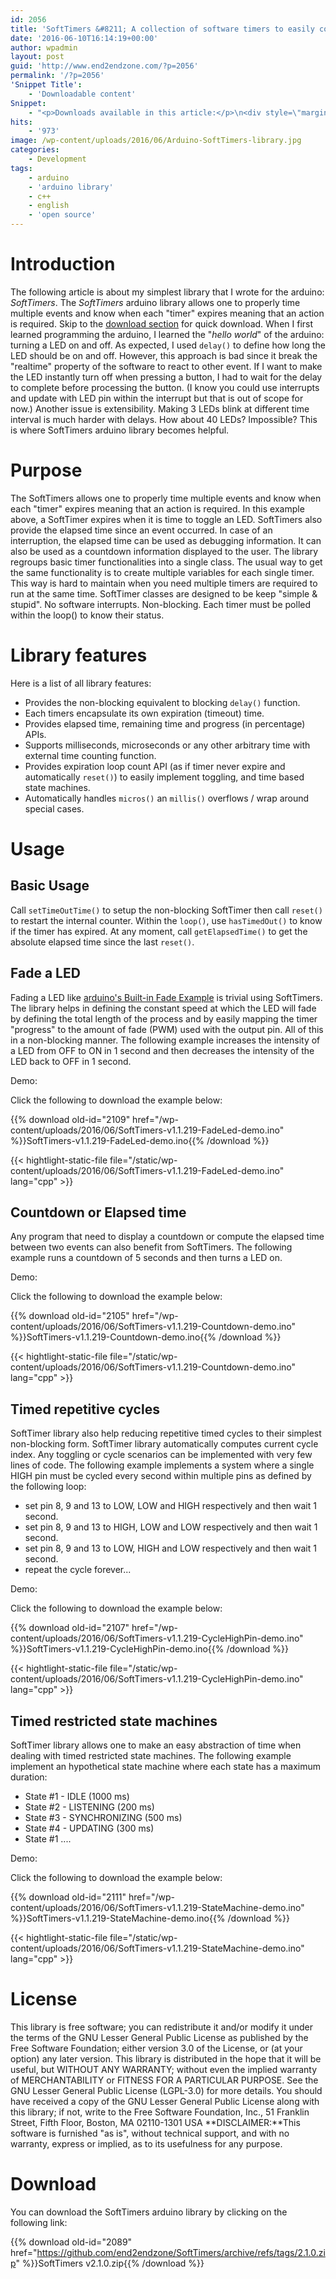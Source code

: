 ```yaml
---
id: 2056
title: 'SoftTimers &#8211; A collection of software timers to easily compute elapsed time since an event occurred'
date: '2016-06-10T16:14:19+00:00'
author: wpadmin
layout: post
guid: 'http://www.end2endzone.com/?p=2056'
permalink: '/?p=2056'
'Snippet Title':
    - 'Downloadable content'
Snippet:
    - "<p>Downloads available in this article:</p>\n<div style=\"margin-bottom: 18px\">\n<p class=\"nomarginbottom\">Library:</p>\n<ul class=\"fa-ul\">\n<li><a href=\"/download/2089/\"><i class=\"fa-li fa fa-download\" style=\"position: inherit;\"></i>[download old-id=\"2089\" template=\"title\"]</a></li>\n</ul>\n</div>\n<div style=\"margin-bottom: 18px\">\n<p class=\"nomarginbottom\">Examples:</p>\n<ul class=\"fa-ul\">\n<li><a href=\"/download/2109/\"><i class=\"fa-li fa fa-download\" style=\"position: inherit;\"></i>[download old-id=\"2109\" template=\"title\"]</a></li>\n<li><a href=\"/download/2105/\"><i class=\"fa-li fa fa-download\" style=\"position: inherit;\"></i>[download old-id=\"2105\" template=\"title\"]</a></li>\n<li><a href=\"/download/2107/\"><i class=\"fa-li fa fa-download\" style=\"position: inherit;\"></i>[download old-id=\"2107\" template=\"title\"]</a></li>\n<li><a href=\"/download/2111/\"><i class=\"fa-li fa fa-download\" style=\"position: inherit;\"></i>[download old-id=\"2111\" template=\"title\"]</a></li>\n</ul>\n</div>"
hits:
    - '973'
image: /wp-content/uploads/2016/06/Arduino-SoftTimers-library.jpg
categories:
    - Development
tags:
    - arduino
    - 'arduino library'
    - c++
    - english
    - 'open source'
---
```


# Introduction

The following article is about my simplest library that I wrote for the arduino: *SoftTimers*. The *SoftTimers* arduino library allows one to properly time multiple events and know when each "timer" expires meaning that an action is required. Skip to the [download section](#Download) for quick download. When I first learned programming the arduino, I learned the "*hello world*" of the arduino: turning a LED on and off. As expected, I used `delay()` to define how long the LED should be on and off. However, this approach is bad since it break the "realtime" property of the software to react to other event. If I want to make the LED instantly turn off when pressing a button, I had to wait for the delay to complete before processing the button. (I know you could use interrupts and update with LED pin within the interrupt but that is out of scope for now.) Another issue is extensibility. Making 3 LEDs blink at different time interval is much harder with delays. How about 40 LEDs? Impossible? This is where SoftTimers arduino library becomes helpful.

# Purpose

The SoftTimers allows one to properly time multiple events and know when each "timer" expires meaning that an action is required. In this example above, a SoftTimer expires when it is time to toggle an LED. SoftTimers also provide the elapsed time since an event occurred. In case of an interruption, the elapsed time can be used as debugging information. It can also be used as a countdown information displayed to the user. The library regroups basic timer functionalities into a single class. The usual way to get the same functionality is to create multiple variables for each single timer. This way is hard to maintain when you need multiple timers are required to run at the same time. SoftTimer classes are designed to be keep "simple &amp; stupid". No software interrupts. Non-blocking. Each timer must be polled within the loop() to know their status.

# Library features

Here is a list of all library features:

- Provides the non-blocking equivalent to blocking `delay()` function.
- Each timers encapsulate its own expiration (timeout) time.
- Provides elapsed time, remaining time and progress (in percentage) APIs.
- Supports milliseconds, microseconds or any other arbitrary time with external time counting function.
- Provides expiration loop count API (as if timer never expire and automatically `reset()`) to easily implement toggling, and time based state machines.
- Automatically handles `micros()` an `millis()` overflows / wrap around special cases.

# Usage

## Basic Usage

Call `setTimeOutTime()` to setup the non-blocking SoftTimer then call `reset()` to restart the internal counter. Within the `loop()`, use `hasTimedOut()` to know if the timer has expired. At any moment, call `getElapsedTime()` to get the absolute elapsed time since the last `reset()`.

## Fade a LED

Fading a LED like [arduino's Built-in Fade Example](https://www.arduino.cc/en/Tutorial/Fade) is trivial using SoftTimers. The library helps in defining the constant speed at which the LED will fade by defining the total length of the process and by easily mapping the timer "progress" to the amount of fade (PWM) used with the output pin. All of this in a non-blocking manner. The following example increases the intensity of a LED from OFF to ON in 1 second and then decreases the intensity of the LED back to OFF in 1 second.

Demo:

Click the following to download the example below:

{{% download old-id="2109" href="/wp-content/uploads/2016/06/SoftTimers-v1.1.219-FadeLed-demo.ino" %}}SoftTimers-v1.1.219-FadeLed-demo.ino{{% /download %}}

{{< hightlight-static-file file="/static/wp-content/uploads/2016/06/SoftTimers-v1.1.219-FadeLed-demo.ino" lang="cpp" >}}

## Countdown or Elapsed time

Any program that need to display a countdown or compute the elapsed time between two events can also benefit from SoftTimers. The following example runs a countdown of 5 seconds and then turns a LED on.

Demo:

Click the following to download the example below:

{{% download old-id="2105" href="/wp-content/uploads/2016/06/SoftTimers-v1.1.219-Countdown-demo.ino" %}}SoftTimers-v1.1.219-Countdown-demo.ino{{% /download %}}

{{< hightlight-static-file file="/static/wp-content/uploads/2016/06/SoftTimers-v1.1.219-Countdown-demo.ino" lang="cpp" >}}

## Timed repetitive cycles

SoftTimer library also help reducing repetitive timed cycles to their simplest non-blocking form. SoftTimer library automatically computes current cycle index. Any toggling or cycle scenarios can be implemented with very few lines of code. The following example implements a system where a single HIGH pin must be cycled every second within multiple pins as defined by the following loop:

- set pin 8, 9 and 13 to LOW, LOW and HIGH respectively and then wait 1 second.
- set pin 8, 9 and 13 to HIGH, LOW and LOW respectively and then wait 1 second.
- set pin 8, 9 and 13 to LOW, HIGH and LOW respectively and then wait 1 second.
- repeat the cycle forever...

Demo:

Click the following to download the example below:

{{% download old-id="2107" href="/wp-content/uploads/2016/06/SoftTimers-v1.1.219-CycleHighPin-demo.ino" %}}SoftTimers-v1.1.219-CycleHighPin-demo.ino{{% /download %}}

{{< hightlight-static-file file="/static/wp-content/uploads/2016/06/SoftTimers-v1.1.219-CycleHighPin-demo.ino" lang="cpp" >}}

## Timed restricted state machines

SoftTimer library allows one to make an easy abstraction of time when dealing with timed restricted state machines. The following example implement an hypothetical state machine where each state has a maximum duration:

- State #1 - IDLE (1000 ms)
- State #2 - LISTENING (200 ms)
- State #3 - SYNCHRONIZING (500 ms)
- State #4 - UPDATING (300 ms)
- State #1 ....

Demo:

Click the following to download the example below:

{{% download old-id="2111" href="/wp-content/uploads/2016/06/SoftTimers-v1.1.219-StateMachine-demo.ino" %}}SoftTimers-v1.1.219-StateMachine-demo.ino{{% /download %}}

{{< hightlight-static-file file="/static/wp-content/uploads/2016/06/SoftTimers-v1.1.219-StateMachine-demo.ino" lang="cpp" >}}

# License

This library is free software; you can redistribute it and/or modify it under the terms of the GNU Lesser General Public License as published by the Free Software Foundation; either version 3.0 of the License, or (at your option) any later version. This library is distributed in the hope that it will be useful, but WITHOUT ANY WARRANTY; without even the implied warranty of MERCHANTABILITY or FITNESS FOR A PARTICULAR PURPOSE. See the GNU Lesser General Public License (LGPL-3.0) for more details. You should have received a copy of the GNU Lesser General Public License along with this library; if not, write to the Free Software Foundation, Inc., 51 Franklin Street, Fifth Floor, Boston, MA 02110-1301 USA **DISCLAIMER:**This software is furnished "as is", without technical support, and with no warranty, express or implied, as to its usefulness for any purpose.

# Download

You can download the SoftTimers arduino library by clicking on the following link:

{{% download old-id="2089" href="https://github.com/end2endzone/SoftTimers/archive/refs/tags/2.1.0.zip" %}}SoftTimers v2.1.0.zip{{% /download %}}

